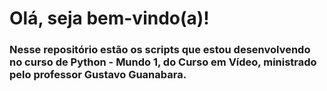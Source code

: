 # Olá, seja bem-vindo(a)!

### Nesse repositório estão os scripts que estou desenvolvendo no curso de Python - Mundo 1, do Curso em Vídeo, ministrado pelo professor Gustavo Guanabara.